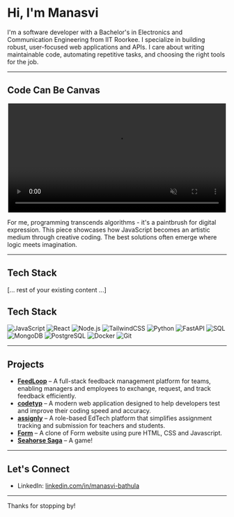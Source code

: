 # Hi, I'm Manasvi  

I'm a software developer with a Bachelor's in Electronics and Communication Engineering from IIT Roorkee. I specialize in building robust, user-focused web applications and APIs. I care about writing maintainable code, automating repetitive tasks, and choosing the right tools for the job.

---

## Code Can Be Canvas

<div align="center">
  <video src="https://github.com/manasvihow/p5js-art/blob/d9f225719fda4f594804a48a815b9280c05fb63e/cat-distribution-system.mp4" width="500" autoplay loop muted playsinline></video>
</div>

For me, programming transcends algorithms - it's a paintbrush for digital expression. This piece showcases how JavaScript becomes an artistic medium through creative coding. The best solutions often emerge where logic meets imagination.

---

## Tech Stack
[... rest of your existing content ...]

## Tech Stack

![JavaScript](https://img.shields.io/badge/-JavaScript-F7DF1E?style=flat&logo=javascript&logoColor=black)
![React](https://img.shields.io/badge/-React-20232A?style=flat&logo=react&logoColor=61DAFB)
![Node.js](https://img.shields.io/badge/-Node.js-339933?style=flat&logo=node.js&logoColor=white)
![TailwindCSS](https://img.shields.io/badge/Tailwind_CSS-grey?style=flat&logo=tailwind-css&logoColor=38B2AC)
![Python](https://img.shields.io/badge/python-3670A0?style=flat&logo=python&logoColor=ffdd54)
![FastAPI](https://img.shields.io/badge/FastAPI-005571?style=flat&logo=fastapi)
![SQL](https://img.shields.io/badge/-SQL-000?&logo=flat&logoColor=4479A1)
![MongoDB](https://img.shields.io/badge/-MongoDB-47A248?style=flat&logo=mongodb&logoColor=white)
![PostgreSQL](https://img.shields.io/badge/-PostgreSQL-336791?style=flat&logo=postgresql&logoColor=white)
![Docker](https://img.shields.io/badge/-Docker-2496ED?style=flat&logo=docker&logoColor=white)
![Git](https://img.shields.io/badge/-Git-F05032?style=flat&logo=git&logoColor=white)

---

## Projects

- **[FeedLoop](https://github.com/manasvihow/Feedback-Management-System)** – A full-stack feedback management platform for teams, enabling managers and employees to exchange, request, and track feedback efficiently.
-  **[codetyp](https://github.com/manasvihow/codetyp)** – A modern web application designed to help developers test and improve their coding speed and accuracy.
-  **[assignly](https://github.com/manasvihow/assignly)** – A role-based EdTech platform that simplifies assignment tracking and submission for teachers and students.
-  **[Form](https://github.com/manasvihow/Form)** – A clone of Form website using pure HTML, CSS and Javascript.
-  **[Seahorse Saga](https://github.com/manasvihow/Seahorse-Saga)** – A game!
    

---

## Let's Connect

- LinkedIn: [linkedin.com/in/manasvi-bathula](https://linkedin.com/in/manasvi-bathula/)

---

Thanks for stopping by!
